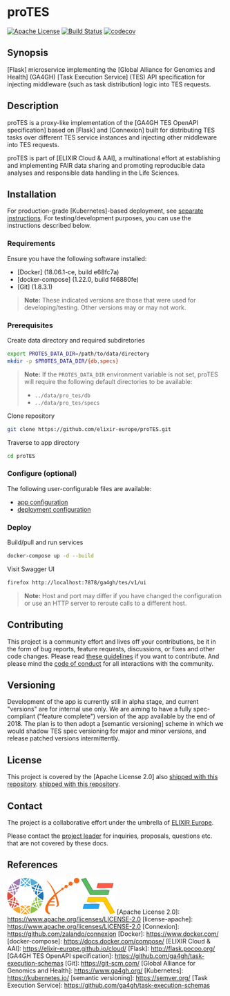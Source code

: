 # proTES

[![Apache License](https://img.shields.io/badge/license-Apache%202.0-orange.svg?style=flat&color=important)](http://www.apache.org/licenses/LICENSE-2.0)
[![Build Status](https://travis-ci.org/elixir-europe/proTES.svg?branch=dev)](https://travis-ci.org/elixir-europe/proTES)
[![codecov](https://codecov.io/gh/elixir-cloud-aai/proTES/branch/dev/graph/badge.svg?token=QVU11E9B6G)](https://codecov.io/gh/elixir-cloud-aai/proTES)

## Synopsis

[Flask] microservice implementing the [Global Alliance for Genomics and Health]
(GA4GH) [Task Execution Service] (TES) API specification for injecting
middleware (such as task distribution) logic into TES requests.

## Description

proTES is a proxy-like implementation of the [GA4GH TES OpenAPI specification]
based on [Flask] and [Connexion] built for distributing TES tasks over different
TES service instances and injecting other middleware into TES requests.

proTES is part of [ELIXIR Cloud & AAI], a multinational effort at establishing
and implementing FAIR data sharing and promoting reproducible data analyses and
responsible data handling in the Life Sciences.

## Installation

For production-grade [Kubernetes]-based deployment, see [separate
instructions](deployment/README.md). For testing/development purposes, you can
use the instructions described below.

### Requirements

Ensure you have the following software installed:

* [Docker] (18.06.1-ce, build e68fc7a)
* [docker-compose] (1.22.0, build f46880fe)
* [Git] (1.8.3.1)

> **Note:** These indicated versions are those that were used for
> developing/testing. Other versions may or may not work.

### Prerequisites

Create data directory and required subdiretories

```bash
export PROTES_DATA_DIR=/path/to/data/directory
mkdir -p $PROTES_DATA_DIR/{db,specs}
```

> **Note:** If the `PROTES_DATA_DIR` environment variable is not set, proTES
> will require the following default directories to be available:
>
> * `../data/pro_tes/db`
> * `../data/pro_tes/specs`

Clone repository

```bash
git clone https://github.com/elixir-europe/proTES.git
```

Traverse to app directory

```bash
cd proTES
```

### Configure (optional)

The following user-configurable files are available:

* [app configuration](pro_tes/config/app_config.yaml)
* [deployment configuration](docker-compose.yaml)

### Deploy

Build/pull and run services

```bash
docker-compose up -d --build
```

Visit Swagger UI

```bash
firefox http://localhost:7878/ga4gh/tes/v1/ui
```

> **Note:** Host and port may differ if you have changed the configuration or
> use an HTTP server to reroute calls to a different host.

## Contributing

This project is a community effort and lives off your contributions, be it in
the form of bug reports, feature requests, discussions, or fixes and other
code changes. Please read [these guidelines](CONTRIBUTING.md) if you want to
contribute. And please mind the [code of conduct](CODE_OF_CONDUCT.md) for all
interactions with the community.

## Versioning

Development of the app is currently still in alpha stage, and current "versions"
are for internal use only. We are aiming to have a fully spec-compliant
("feature complete") version of the app available by the end of 2018. The plan
is to then adopt a [semantic versioning] scheme in which we would shadow TES
spec versioning for major and minor versions, and release patched versions
intermittently.

## License
This project is covered by the [Apache License 2.0] also [shipped with this
repository](LICENSE).
[shipped with this repository](LICENSE).

## Contact

The project is a collaborative effort under the umbrella of [ELIXIR
Europe](https://www.elixir-europe.org/).

Please contact the [project leader](mailto:alexander.kanitz@sib.swiss) for
inquiries, proposals, questions etc. that are not covered by these docs.

## References

[![GA4GH logo](images/logo-ga4gh.png)](https://www.ga4gh.org/)
[![ELIXIR logo](images/logo-elixir.png)](https://www.elixir-europe.org/)
[![ELIXIR Cloud & AAI log](images/logo-elixir-cloud.png)](https://elixir-europe.github.io/cloud/)
[Apache License 2.0]: <https://www.apache.org/licenses/LICENSE-2.0>
[license-apache]: <https://www.apache.org/licenses/LICENSE-2.0>
[Connexion]: <https://github.com/zalando/connexion>
[Docker]: <https://www.docker.com/>
[docker-compose]: <https://docs.docker.com/compose/>
[ELIXIR Cloud & AAI]: <https://elixir-europe.github.io/cloud/>
[Flask]: <http://flask.pocoo.org/>
[GA4GH TES OpenAPI specification]: <https://github.com/ga4gh/task-execution-schemas>
[Git]: <https://git-scm.com/>
[Global Alliance for Genomics and Health]: <https://www.ga4gh.org/>
[Kubernetes]: <https://kubernetes.io/>
[semantic versioning]: <https://semver.org/>
[Task Execution Service]: <https://github.com/ga4gh/task-execution-schemas>
